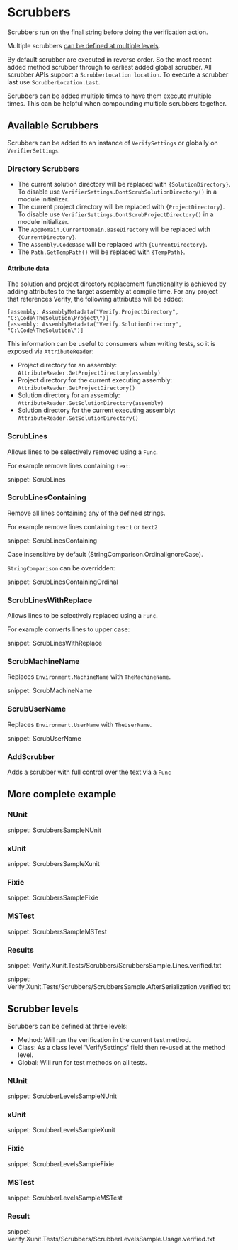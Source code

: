 # Scrubbers

Scrubbers run on the final string before doing the verification action.

Multiple scrubbers [can be defined at multiple levels](#Scrubber-levels).

By default scrubber are executed in reverse order. So the most recent added method scrubber through to earliest added global scrubber. All scrubber APIs support a `ScrubberLocation location`. To execute a scrubber last use `ScrubberLocation.Last`.

Scrubbers can be added multiple times to have them execute multiple times. This can be helpful when compounding multiple scrubbers together.



## Available Scrubbers

Scrubbers can be added to an instance of `VerifySettings` or globally on `VerifierSettings`.


### Directory Scrubbers

 * The current solution directory will be replaced with `{SolutionDirectory}`. To disable use `VerifierSettings.DontScrubSolutionDirectory()` in a module initializer.
 * The current project directory will be replaced with `{ProjectDirectory}`. To disable use `VerifierSettings.DontScrubProjectDirectory()` in a module initializer.
 * The `AppDomain.CurrentDomain.BaseDirectory` will be replaced with `{CurrentDirectory}`.
 * The `Assembly.CodeBase` will be replaced with `{CurrentDirectory}`.
 * The `Path.GetTempPath()` will be replaced with `{TempPath}`.


#### Attribute data

The solution and project directory replacement functionality is achieved by adding attributes to the target assembly at compile time. For any project that references Verify, the following attributes will be added:

```
[assembly: AssemblyMetadata("Verify.ProjectDirectory", "C:\Code\TheSolution\Project\")]
[assembly: AssemblyMetadata("Verify.SolutionDirectory", "C:\Code\TheSolution\")]
```

This information can be useful to consumers when writing tests, so it is exposed via `AttributeReader`:

 * Project directory for an assembly: `AttributeReader.GetProjectDirectory(assembly)`
 * Project directory for the current executing assembly: `AttributeReader.GetProjectDirectory()`
 * Solution directory for an assembly: `AttributeReader.GetSolutionDirectory(assembly)`
 * Solution directory for the current executing assembly: `AttributeReader.GetSolutionDirectory()`


### ScrubLines

Allows lines to be selectively removed using a `Func`.

For example remove lines containing `text`:

snippet: ScrubLines


### ScrubLinesContaining

Remove all lines containing any of the defined strings.

For example remove lines containing `text1` or `text2`

snippet: ScrubLinesContaining

Case insensitive by default (StringComparison.OrdinalIgnoreCase).

`StringComparison` can be overridden:

snippet: ScrubLinesContainingOrdinal


### ScrubLinesWithReplace

Allows lines to be selectively replaced using a `Func`.

For example converts lines to upper case:

snippet: ScrubLinesWithReplace


### ScrubMachineName

Replaces `Environment.MachineName` with `TheMachineName`.

snippet: ScrubMachineName


### ScrubUserName

Replaces `Environment.UserName` with `TheUserName`.

snippet: ScrubUserName


### AddScrubber

Adds a scrubber with full control over the text via a `Func`


## More complete example


### NUnit

snippet: ScrubbersSampleNUnit


### xUnit

snippet: ScrubbersSampleXunit


### Fixie

snippet: ScrubbersSampleFixie


### MSTest

snippet: ScrubbersSampleMSTest


### Results

snippet: Verify.Xunit.Tests/Scrubbers/ScrubbersSample.Lines.verified.txt

snippet: Verify.Xunit.Tests/Scrubbers/ScrubbersSample.AfterSerialization.verified.txt


## Scrubber levels

Scrubbers can be defined at three levels:

 * Method: Will run the verification in the current test method.
 * Class: As a class level 'VerifySettings' field then re-used at the method level.
 * Global: Will run for test methods on all tests.


### NUnit

snippet: ScrubberLevelsSampleNUnit


### xUnit

snippet: ScrubberLevelsSampleXunit


### Fixie

snippet: ScrubberLevelsSampleFixie


### MSTest

snippet: ScrubberLevelsSampleMSTest


### Result

snippet: Verify.Xunit.Tests/Scrubbers/ScrubberLevelsSample.Usage.verified.txt

